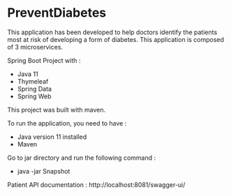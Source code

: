 # PreventDiabetes
This application has been developed to help doctors identify the patients most at risk of developing a form of diabetes.
This application is composed of 3 microservices.

Spring Boot Project with :

 - Java 11
 - Thymeleaf
 - Spring Data
 - Spring Web

This project was built with maven.

To run the application, you need to have :

 - Java version 11 installed
 - Maven

Go to jar directory and run the following command :
 - java -jar Snapshot
 
 Patient API documentation : http://localhost:8081/swagger-ui/

